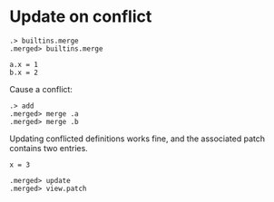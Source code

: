 # Update on conflict

```ucm:hide
.> builtins.merge
.merged> builtins.merge
```

```unison
a.x = 1
b.x = 2
```

Cause a conflict:
```ucm
.> add
.merged> merge .a
.merged> merge .b
```

Updating conflicted definitions works fine, and the associated patch contains two entries.

```unison
x = 3
```

```ucm
.merged> update
.merged> view.patch
```
